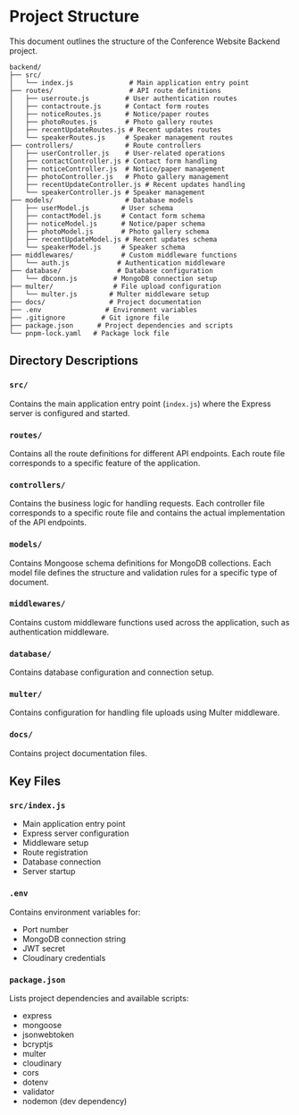 # Project Structure

This document outlines the structure of the Conference Website Backend project.

```
backend/
├── src/
│   └── index.js              # Main application entry point
├── routes/                   # API route definitions
│   ├── userroute.js         # User authentication routes
│   ├── contactroute.js      # Contact form routes
│   ├── noticeRoutes.js      # Notice/paper routes
│   ├── photoRoutes.js       # Photo gallery routes
│   ├── recentUpdateRoutes.js # Recent updates routes
│   └── speakerRoutes.js     # Speaker management routes
├── controllers/             # Route controllers
│   ├── userController.js    # User-related operations
│   ├── contactController.js # Contact form handling
│   ├── noticeController.js  # Notice/paper management
│   ├── photoController.js   # Photo gallery management
│   ├── recentUpdateController.js # Recent updates handling
│   └── speakerController.js # Speaker management
├── models/                  # Database models
│   ├── userModel.js        # User schema
│   ├── contactModel.js     # Contact form schema
│   ├── noticeModel.js      # Notice/paper schema
│   ├── photoModel.js       # Photo gallery schema
│   ├── recentUpdateModel.js # Recent updates schema
│   └── speakerModel.js     # Speaker schema
├── middlewares/            # Custom middleware functions
│   └── auth.js            # Authentication middleware
├── database/              # Database configuration
│   └── dbconn.js         # MongoDB connection setup
├── multer/               # File upload configuration
│   └── multer.js        # Multer middleware setup
├── docs/                # Project documentation
├── .env                # Environment variables
├── .gitignore         # Git ignore file
├── package.json      # Project dependencies and scripts
└── pnpm-lock.yaml   # Package lock file
```

## Directory Descriptions

### `src/`
Contains the main application entry point (`index.js`) where the Express server is configured and started.

### `routes/`
Contains all the route definitions for different API endpoints. Each route file corresponds to a specific feature of the application.

### `controllers/`
Contains the business logic for handling requests. Each controller file corresponds to a specific route file and contains the actual implementation of the API endpoints.

### `models/`
Contains Mongoose schema definitions for MongoDB collections. Each model file defines the structure and validation rules for a specific type of document.

### `middlewares/`
Contains custom middleware functions used across the application, such as authentication middleware.

### `database/`
Contains database configuration and connection setup.

### `multer/`
Contains configuration for handling file uploads using Multer middleware.

### `docs/`
Contains project documentation files.

## Key Files

### `src/index.js`
- Main application entry point
- Express server configuration
- Middleware setup
- Route registration
- Database connection
- Server startup

### `.env`
Contains environment variables for:
- Port number
- MongoDB connection string
- JWT secret
- Cloudinary credentials

### `package.json`
Lists project dependencies and available scripts:
- express
- mongoose
- jsonwebtoken
- bcryptjs
- multer
- cloudinary
- cors
- dotenv
- validator
- nodemon (dev dependency) 